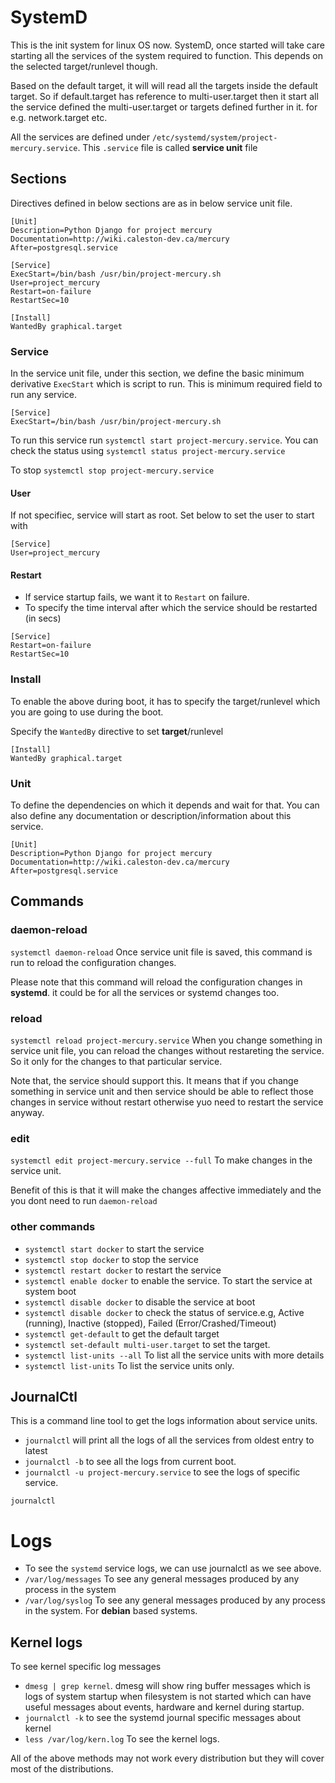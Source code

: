 # SystemD
This is the init system for linux OS now. SystemD, once started will take care starting all the services of the system required to function. This depends on the selected target/runlevel though.

Based on the default target, it will will read all the targets inside the default target. So if default.target has reference to multi-user.target then it start all the service defined the multi-user.target or targets defined further in it. for e.g. network.target etc.

All the services are defined under `/etc/systemd/system/project-mercury.service`. This `.service` file is called **service unit** file

## Sections
Directives defined in below sections are as in below service unit file.

````
[Unit]
Description=Python Django for project mercury
Documentation=http://wiki.caleston-dev.ca/mercury
After=postgresql.service

[Service]
ExecStart=/bin/bash /usr/bin/project-mercury.sh
User=project_mercury
Restart=on-failure
RestartSec=10

[Install]
WantedBy graphical.target
````

### Service
In the service unit file, under this section, we define the basic minimum derivative `ExecStart` which is script to run. This is minimum required field to run any service.

````
[Service]
ExecStart=/bin/bash /usr/bin/project-mercury.sh
````

To run this service run `systemctl start project-mercury.service`. You can check the status using `systemctl status project-mercury.service`

To stop `systemctl stop project-mercury.service`

#### User
If not specifiec, service will start as root. Set below to set the user to start with
````
[Service]
User=project_mercury
````

#### Restart
* If service startup fails, we want it to `Restart` on failure. 
* To specify the time interval after which the service should be restarted (in secs)
````
[Service]
Restart=on-failure
RestartSec=10
````

### Install
To enable the above during boot, it has to specify the target/runlevel which you are going to use during the boot.

Specify the `WantedBy` directive to set **target**/runlevel

````
[Install]
WantedBy graphical.target
````

### Unit
To define the dependencies on which it depends and wait for that.
You can also define any documentation or description/information about this service.

````
[Unit]
Description=Python Django for project mercury
Documentation=http://wiki.caleston-dev.ca/mercury
After=postgresql.service
````

## Commands
### daemon-reload
`systemctl daemon-reload`
Once service unit file is saved, this command is run to reload the configuration changes.

Please note that this command will reload the configuration changes in **systemd**. it could be for all the services or systemd changes too.

### reload
`systemctl reload project-mercury.service`
When you change something in service unit file, you can reload the changes without restareting the service. So it only for the changes to that particular service.

Note that, the service should support this. It means that if you change something in service unit and then service should be able to reflect those changes in service without restart otherwise yuo need to restart the service anyway.

### edit
`systemctl edit project-mercury.service --full` 
To make changes in the service unit. 

Benefit of this is that it will make the changes affective immediately and the you dont need to run `daemon-reload`

### other commands
* `systemctl start docker` to start the service
* `systemctl stop docker` to stop the service
* `systemctl restart docker` to restart the service
* `systemctl enable docker` to enable the service. To start the service at system boot
* `systemctl disable docker` to disable the service at boot
* `systemctl disable docker` to check the status of service.e.g, Active (running), Inactive (stopped), Failed (Error/Crashed/Timeout)
* `systemctl get-default` to get the default target
* `systemctl set-default multi-user.target` to set the target.
* `systemctl list-units --all` To list all the service units with more details
* `systemctl list-units` To list the service units only.

## JournalCtl
This is a command line tool to get the logs information about service units.

* `journalctl` will print all the logs of all the services from oldest entry to latest
* `journalctl -b` to see all the logs from current boot.
* `journalctl -u project-mercury.service` to see the logs of specific service. 

`journalctl`

# Logs
* To see the `systemd` service logs, we can use journalctl as we see above.
* `/var/log/messages` To see any general messages produced by any process in the system
* `/var/log/syslog` To see any general messages produced by any process in the system. For **debian** based systems.

## Kernel logs
To see kernel specific log messages
* `dmesg | grep kernel`. dmesg will show ring buffer messages which is logs of system startup when filesystem is not started which can have useful messages about events, hardware and kernel during startup.
* `journalctl -k` to see the systemd journal specific messages about kernel
* `less /var/log/kern.log` To see the kernel logs.

All of the above methods may not work every distribution but they will cover most of the distributions.
